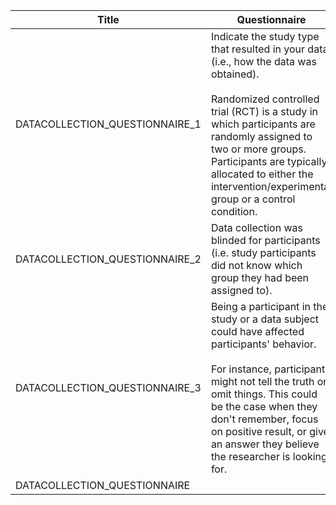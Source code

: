 | **Title**                        | **Questionnaire**                                                                                                                                                                                                                                                                         | **ResponseYes**                                  | **ResponseNo**                                      |
|-----------------------------------|-------------------------------------------------------------------------------------------------------------------------------------------------------------------------------------------------------------------------------------------------------------------------------------------|--------------------------------------------------|-----------------------------------------------------|
| DATACOLLECTION_QUESTIONNAIRE_1    | Indicate the study type that resulted in your data (i.e., how the data was obtained).<br><br>Randomized controlled trial (RCT) is a study in which participants are randomly assigned to two or more groups. Participants are typically allocated to either the intervention/experimental group or a control condition. | DATACOLLECTION_QUESTIONNAIRE_2                   | DATACOLLECTION_QUESTIONNAIRE_3                      |
| DATACOLLECTION_QUESTIONNAIRE_2    | Data collection was blinded for participants (i.e. study participants did not know which group they had been assigned to).                                                                                                                                                               | DATACOLLECTION_QUESTIONNAIRE_4                   | DATACOLLECTION_RECALL_SOCIALDESIRABILITY_BIAS        |
| DATACOLLECTION_QUESTIONNAIRE_3    | Being a participant in the study or a data subject could have affected participants' behavior.<br><br>For instance, participants might not tell the truth or omit things. This could be the case when they don't remember, focus on positive result, or give an answer they believe the researcher is looking for. | DATACOLLECTION_RECALL_SOCIALDESIRABILITY_BIAS    | DATACOLLECTION_QUESTIONNAIRE_5                      |
| DATACOLLECTION_QUESTIONNAIRE
